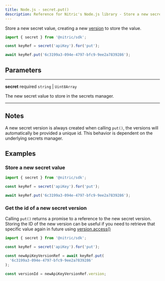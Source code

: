 ```yaml
---
title: Node.js - secret.put()
description: Reference for Nitric's Node.js library - Store a new secret value
---
```


Store a new secret value, creating a new [version](./secret-version) to store the value.

```javascript
import { secret } from '@nitric/sdk';

const keyRef = secret('apiKey').for('put');

await keyRef.put('6c3199a3-094e-4797-bfc9-9ee2a7839286');
```

## Parameters

---

**secret** required `string` | `Uint8Array`

The new secret value to store in the secrets manager.

---

## Notes

A new secret version is always created when calling `put()`, the versions will automatically be provided a unique id. This behavior is dependent on the underlying secrets manager.

## Examples

### Store a new secret value

```javascript
import { secret } from '@nitric/sdk';

const keyRef = secret('apiKey').for('put');

await keyRef.put('6c3199a3-094e-4797-bfc9-9ee2a7839286');
```

### Get the id of a new secret version

Calling `put()` returns a promise to a reference to the new secret version. Storing the ID of the new version can be useful if you need to retrieve that specific value again in future using [version.access()](./secret-version-access)

```javascript
import { secret } from '@nitric/sdk';

const keyRef = secret('apiKey').for('put');

const newApiKeyVersionRef = await keyRef.put(
  '6c3199a3-094e-4797-bfc9-9ee2a7839286'
);

const versionId = newApiKeyVersionRef.version;
```
